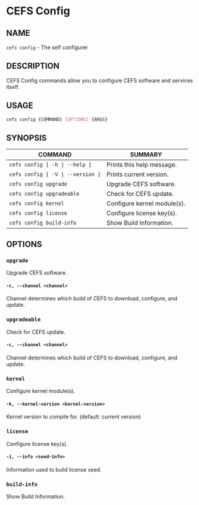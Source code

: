 # CEFS Config

## NAME

`cefs config` - The self configurer

## DESCRIPTION

CEFS Config commands allow you to configure CEFS software and services
itself.

## USAGE

``` bash
cefs config {COMMAND} [OPTIONS] {ARGS}
```

## SYNOPSIS

|COMMAND                           |SUMMARY                       |
|----------------------------------|------------------------------|
|`cefs config [ -h \| --help ]`    |Prints this help message.     |
|`cefs config [ -V \| --version ]` |Prints current version.       |
|`cefs config upgrade`             |Upgrade CEFS software.        |
|`cefs config upgradeable`         |Check for CEFS update.        |
|`cefs config kernel`              |Configure kernel module(s).   |
|`cefs config license`             |Configure license key(s).     |
|`cefs config build-info`          |Show Build Information.       |

## OPTIONS

### `upgrade`

Upgrade CEFS software.

#### `-c, --channel <channel>`

Channel determines which build of CEFS to download, configure, and update.

### `upgradeable`

Check for CEFS update.

#### `-c, --channel <channel>`

Channel determines which build of CEFS to download, configure, and update.

### `kernel`

Configure kernel module(s).

#### `-k, --kernel-version <kernel-version>`

Kernel version to compile for. (default: current version)

### `license`

Configure license key(s).

#### `-i, --info <seed-info>`

Information used to build license seed.

### `build-info`

Show Build Information.
